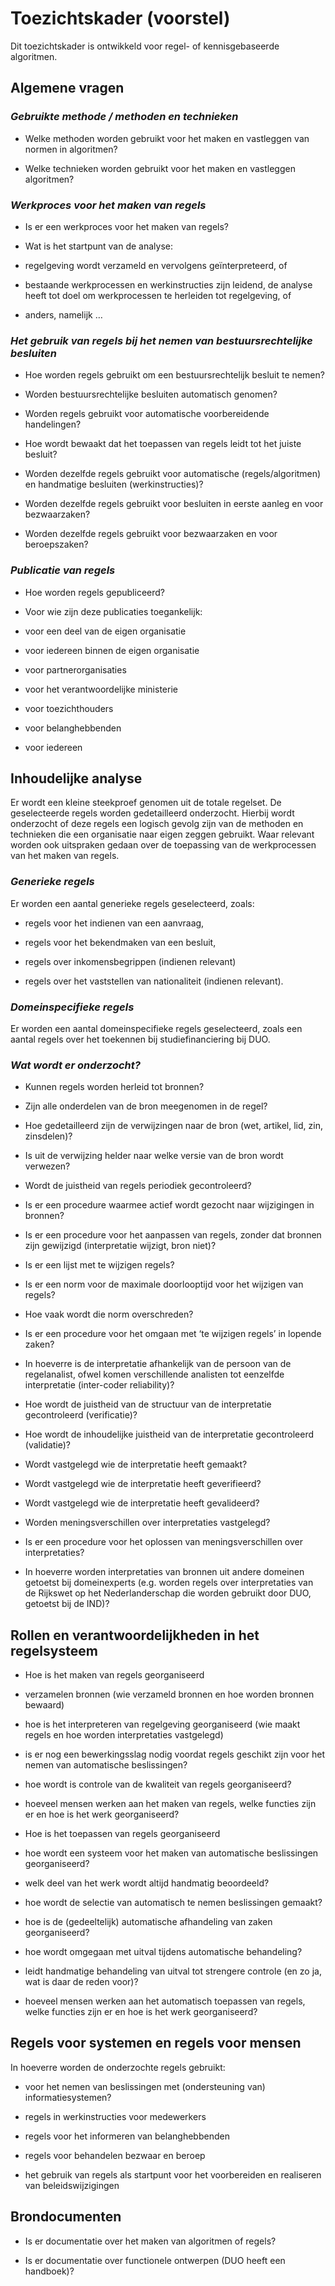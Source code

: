 # Toezichtskader (voorstel)

Dit toezichtskader is ontwikkeld voor regel- of kennisgebaseerde algoritmen.

## Algemene vragen

### *Gebruikte methode / methoden en technieken*

- Welke methoden worden gebruikt voor het maken en vastleggen van normen in algoritmen?

- Welke technieken worden gebruikt voor het maken en vastleggen algoritmen?

### *Werkproces voor het maken van regels*

- Is er een werkproces voor het maken van regels?

- Wat is het startpunt van de analyse:

- regelgeving wordt verzameld en vervolgens geïnterpreteerd, of

- bestaande werkprocessen en werkinstructies zijn leidend, de analyse heeft tot doel om werkprocessen te herleiden tot regelgeving, of

- anders, namelijk …

### *Het gebruik van regels bij het nemen van bestuursrechtelijke besluiten*

- Hoe worden regels gebruikt om een bestuursrechtelijk besluit te nemen?

- Worden bestuursrechtelijke besluiten automatisch genomen?

- Worden regels gebruikt voor automatische voorbereidende handelingen?

- Hoe wordt bewaakt dat het toepassen van regels leidt tot het juiste besluit?

- Worden dezelfde regels gebruikt voor automatische (regels/algoritmen) en handmatige besluiten (werkinstructies)?

- Worden dezelfde regels gebruikt voor besluiten in eerste aanleg en voor bezwaarzaken?

- Worden dezelfde regels gebruikt voor bezwaarzaken en voor beroepszaken?  

### *Publicatie van regels*

- Hoe worden regels gepubliceerd?

- Voor wie zijn deze publicaties toegankelijk:

- voor een deel van de eigen organisatie

- voor iedereen binnen de eigen organisatie

- voor partnerorganisaties

- voor het verantwoordelijke ministerie

- voor toezichthouders

- voor belanghebbenden

- voor iedereen

## Inhoudelijke analyse

Er wordt een kleine steekproef genomen uit de totale regelset. De geselecteerde regels worden gedetailleerd onderzocht. Hierbij wordt onderzocht of deze regels een logisch gevolg zijn van de methoden en technieken die een organisatie naar eigen zeggen gebruikt. Waar relevant worden ook uitspraken gedaan over de toepassing van de werkprocessen van het maken van regels.

### *Generieke regels*

Er worden een aantal generieke regels geselecteerd, zoals:

- regels voor het indienen van een aanvraag,

- regels voor het bekendmaken van een besluit,

- regels over inkomensbegrippen (indienen relevant)

- regels over het vaststellen van nationaliteit (indienen relevant).

### *Domeinspecifieke regels*

Er worden een aantal domeinspecifieke regels geselecteerd, zoals een aantal regels over het toekennen bij studiefinanciering bij DUO.

### *Wat wordt er onderzocht?*

- Kunnen regels worden herleid tot bronnen?

- Zijn alle onderdelen van de bron meegenomen in de regel?

- Hoe gedetailleerd zijn de verwijzingen naar de bron (wet, artikel, lid, zin, zinsdelen)?

- Is uit de verwijzing helder naar welke versie van de bron wordt verwezen?

- Wordt de juistheid van regels periodiek gecontroleerd?

- Is er een procedure waarmee actief wordt gezocht naar wijzigingen in bronnen?

- Is er een procedure voor het aanpassen van regels, zonder dat bronnen zijn gewijzigd (interpretatie wijzigt, bron niet)?

- Is er een lijst met te wijzigen regels?

- Is er een norm voor de maximale doorlooptijd voor het wijzigen van regels?

- Hoe vaak wordt die norm overschreden?

- Is er een procedure voor het omgaan met ‘te wijzigen regels’ in lopende zaken? 

- In hoeverre is de interpretatie afhankelijk van de persoon van de regelanalist, ofwel komen verschillende analisten tot eenzelfde interpretatie (inter-coder reliability)?

- Hoe wordt de juistheid van de structuur van de interpretatie gecontroleerd (verificatie)?

- Hoe wordt de inhoudelijke juistheid van de interpretatie gecontroleerd (validatie)?

- Wordt vastgelegd wie de interpretatie heeft gemaakt?

- Wordt vastgelegd wie de interpretatie heeft geverifieerd?

- Wordt vastgelegd wie de interpretatie heeft gevalideerd?

- Worden meningsverschillen over interpretaties vastgelegd?

- Is er een procedure voor het oplossen van meningsverschillen over interpretaties?

- In hoeverre worden interpretaties van bronnen uit andere domeinen getoetst bij domeinexperts (e.g. worden regels over interpretaties van de Rijkswet op het Nederlanderschap die worden gebruikt door DUO, getoetst bij de IND)?

## Rollen en verantwoordelijkheden in het regelsysteem

- Hoe is het maken van regels georganiseerd

- verzamelen bronnen (wie verzameld bronnen en hoe worden bronnen bewaard)

- hoe is het interpreteren van regelgeving georganiseerd (wie maakt regels en hoe worden interpretaties vastgelegd)

- is er nog een bewerkingsslag nodig voordat regels geschikt zijn voor het nemen van automatische beslissingen?

- hoe wordt is controle van de kwaliteit van regels georganiseerd?

- hoeveel mensen werken aan het maken van regels, welke functies zijn er en hoe is het werk georganiseerd?  

- Hoe is het toepassen van regels georganiseerd

- hoe wordt een systeem voor het maken van automatische beslissingen georganiseerd?

- welk deel van het werk wordt altijd handmatig beoordeeld?

- hoe wordt de selectie van automatisch te nemen beslissingen gemaakt?

- hoe is de (gedeeltelijk) automatische afhandeling van zaken georganiseerd?

- hoe wordt omgegaan met uitval tijdens automatische behandeling?

- leidt handmatige behandeling van uitval tot strengere controle (en zo ja, wat is daar de reden voor)?

- hoeveel mensen werken aan het automatisch toepassen van regels, welke functies zijn er en hoe is het werk georganiseerd?

## Regels voor systemen en regels voor mensen

In hoeverre worden de onderzochte regels gebruikt:

- voor het nemen van beslissingen met (ondersteuning van) informatiesystemen?

- regels in werkinstructies voor medewerkers

- regels voor het informeren van belanghebbenden

- regels voor behandelen bezwaar en beroep

- het gebruik van regels als startpunt voor het voorbereiden en realiseren van beleidswijzigingen

## Brondocumenten

- Is er documentatie over het maken van algoritmen of regels?

- Is er documentatie over functionele ontwerpen (DUO heeft een handboek)?
